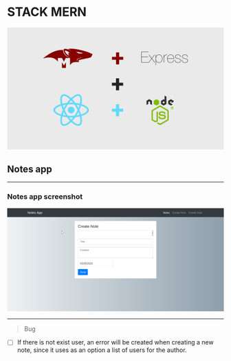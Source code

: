 # STACK MERN

![Title image](./img/Title-image.png "Title image")

## Notes app
---

### Notes app screenshot

![Capture](./img/Capture.png "Capture")

---

> Bug

* [ ] If there is not exist user, an error will be created when creating a new note, since it uses as an option a list of users for the author.